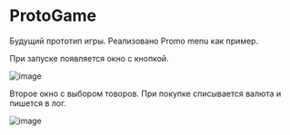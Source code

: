 # ProtoGame
Будущий прототип игры.
Реализовано Promo menu как пример.

При запуске появляется окно с кнопкой.

![image](https://github.com/Akrab/ProtoGame/assets/7695655/fd8de6c4-06f9-45c4-9368-6b35a7b74aaa)

Второе окно с выбором товоров. При покупке списывается валюта и пишется в лог.

![image](https://github.com/Akrab/ProtoGame/assets/7695655/195126e8-d958-41d5-93cc-3476af9c26b9)

 
